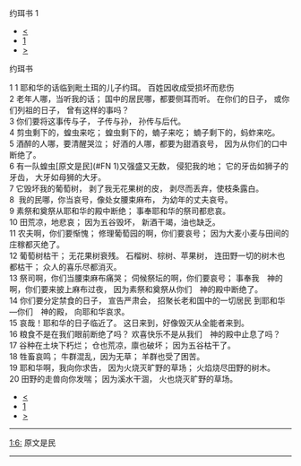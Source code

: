 ﻿





 约珥书 1




* [<](bible/HOS14.md)
* [1](bible/JOL.md)
* [>](bible/JOL02.md)



约珥书 
 
1 
1 耶和华的话临到毗土珥的儿子约珥。 百姓因收成受损坏而悲伤  
2 老年人哪，当听我的话； 国中的居民哪，都要侧耳而听。 在你们的日子， 或你们列祖的日子， 曾有这样的事吗？  
3 你们要将这事传与子， 子传与孙， 孙传与后代。     
4 剪虫剩下的，蝗虫来吃； 蝗虫剩下的，蝻子来吃； 蝻子剩下的，蚂蚱来吃。     
5 酒醉的人哪，要清醒哭泣； 好酒的人哪，都要为甜酒哀号， 因为从你们的口中断绝了。  
6 有一队蝗虫[原文是民](#FN
1)又强盛又无数， 侵犯我的地； 它的牙齿如狮子的牙齿， 大牙如母狮的大牙。  
7 它毁坏我的葡萄树， 剥了我无花果树的皮， 剥尽而丢弃，使枝条露白。     
8  我的民哪，你当哀号，像处女腰束麻布， 为幼年的丈夫哀号。  
9 素祭和奠祭从耶和华的殿中断绝； 事奉耶和华的祭司都悲哀。  
10 田荒凉，地悲哀； 因为五谷毁坏， 新酒干竭，油也缺乏。     
11 农夫啊，你们要惭愧； 修理葡萄园的啊，你们要哀号； 因为大麦小麦与田间的庄稼都灭绝了。  
12 葡萄树枯干； 无花果树衰残。 石榴树、棕树、苹果树， 连田野一切的树木也都枯干； 众人的喜乐尽都消灭。     
13 祭司啊，你们当腰束麻布痛哭； 伺候祭坛的啊，你们要哀号； 事奉我　神的啊，你们要来披上麻布过夜， 因为素祭和奠祭从你们　神的殿中断绝了。     
14 你们要分定禁食的日子， 宣告严肃会， 招聚长老和国中的一切居民 到耶和华—你们　神的殿， 向耶和华哀求。     
15 哀哉！耶和华的日子临近了。 这日来到，好像毁灭从全能者来到。  
16 粮食不是在我们眼前断绝了吗？ 欢喜快乐不是从我们　神的殿中止息了吗？     
17 谷种在土块下朽烂； 仓也荒凉，廪也破坏； 因为五谷枯干了。  
18 牲畜哀鸣； 牛群混乱，因为无草； 羊群也受了困苦。     
19 耶和华啊，我向你求告， 因为火烧灭旷野的草场； 火焰烧尽田野的树木。  
20 田野的走兽向你发喘； 因为溪水干涸， 火也烧灭旷野的草场。 
* [<](bible/HOS14.md)
* [1](bible/JOL.md)
* [>](bible/JOL02.md)





---


[1:6:](#V6)
原文是民




---










